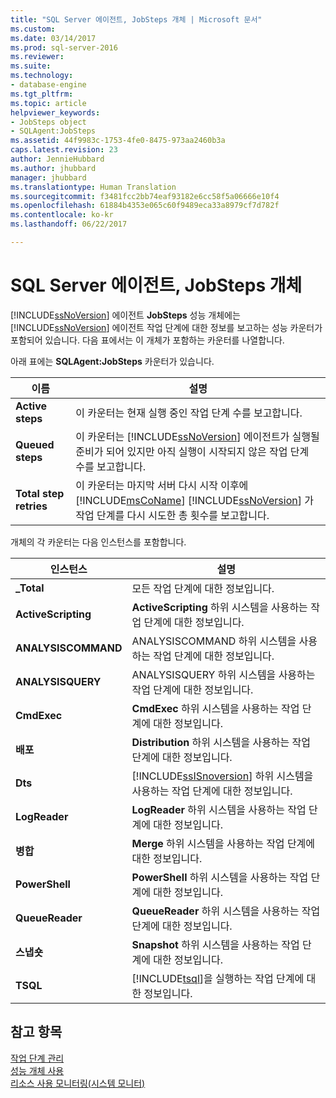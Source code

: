 ```yaml
---
title: "SQL Server 에이전트, JobSteps 개체 | Microsoft 문서"
ms.custom: 
ms.date: 03/14/2017
ms.prod: sql-server-2016
ms.reviewer: 
ms.suite: 
ms.technology:
- database-engine
ms.tgt_pltfrm: 
ms.topic: article
helpviewer_keywords:
- JobSteps object
- SQLAgent:JobSteps
ms.assetid: 44f9983c-1753-4fe0-8475-973aa2460b3a
caps.latest.revision: 23
author: JennieHubbard
ms.author: jhubbard
manager: jhubbard
ms.translationtype: Human Translation
ms.sourcegitcommit: f3481fcc2bb74eaf93182e6cc58f5a06666e10f4
ms.openlocfilehash: 61884b4353e065c60f9489eca33a8979cf7d782f
ms.contentlocale: ko-kr
ms.lasthandoff: 06/22/2017

---
```

# <a name="sql-server-agent-jobsteps-object"></a>SQL Server 에이전트, JobSteps 개체
  [!INCLUDE[ssNoVersion](../../includes/ssnoversion-md.md)] 에이전트 **JobSteps** 성능 개체에는 [!INCLUDE[ssNoVersion](../../includes/ssnoversion-md.md)] 에이전트 작업 단계에 대한 정보를 보고하는 성능 카운터가 포함되어 있습니다. 다음 표에서는 이 개체가 포함하는 카운터를 나열합니다.  
  
 아래 표에는 **SQLAgent:JobSteps** 카운터가 있습니다.  
  
|이름|설명|  
|----------|-----------------|  
|**Active steps**|이 카운터는 현재 실행 중인 작업 단계 수를 보고합니다.|  
|**Queued steps**|이 카운터는 [!INCLUDE[ssNoVersion](../../includes/ssnoversion-md.md)] 에이전트가 실행될 준비가 되어 있지만 아직 실행이 시작되지 않은 작업 단계 수를 보고합니다.|  
|**Total step retries**|이 카운터는 마지막 서버 다시 시작 이후에 [!INCLUDE[msCoName](../../includes/msconame-md.md)] [!INCLUDE[ssNoVersion](../../includes/ssnoversion-md.md)] 가 작업 단계를 다시 시도한 총 횟수를 보고합니다.|  
  
 개체의 각 카운터는 다음 인스턴스를 포함합니다.  
  
|인스턴스|설명|  
|--------------|-----------------|  
|**_Total**|모든 작업 단계에 대한 정보입니다.|  
|**ActiveScripting**|**ActiveScripting** 하위 시스템을 사용하는 작업 단계에 대한 정보입니다.|  
|**ANALYSISCOMMAND**|ANALYSISCOMMAND 하위 시스템을 사용하는 작업 단계에 대한 정보입니다.|  
|**ANALYSISQUERY**|ANALYSISQUERY 하위 시스템을 사용하는 작업 단계에 대한 정보입니다.|  
|**CmdExec**|**CmdExec** 하위 시스템을 사용하는 작업 단계에 대한 정보입니다.|  
|**배포**|**Distribution** 하위 시스템을 사용하는 작업 단계에 대한 정보입니다.|  
|**Dts**|[!INCLUDE[ssISnoversion](../../includes/ssisnoversion-md.md)] 하위 시스템을 사용하는 작업 단계에 대한 정보입니다.|  
|**LogReader**|**LogReader** 하위 시스템을 사용하는 작업 단계에 대한 정보입니다.|  
|**병합**|**Merge** 하위 시스템을 사용하는 작업 단계에 대한 정보입니다.|  
|**PowerShell**|**PowerShell** 하위 시스템을 사용하는 작업 단계에 대한 정보입니다.|  
|**QueueReader**|**QueueReader** 하위 시스템을 사용하는 작업 단계에 대한 정보입니다.|  
|**스냅숏**|**Snapshot** 하위 시스템을 사용하는 작업 단계에 대한 정보입니다.|  
|**TSQL**|[!INCLUDE[tsql](../../includes/tsql-md.md)]을 실행하는 작업 단계에 대한 정보입니다.|  
  
## <a name="see-also"></a>참고 항목  
 [작업 단계 관리](http://msdn.microsoft.com/library/51352afc-a0a4-428b-8985-f9e58bb57c31)   
 [성능 개체 사용](http://msdn.microsoft.com/library/830b843a-6b2a-4620-a51b-98358e9fc54b)   
 [리소스 사용 모니터링&#40;시스템 모니터&#41;](../../relational-databases/performance-monitor/monitor-resource-usage-system-monitor.md)  
  
  
